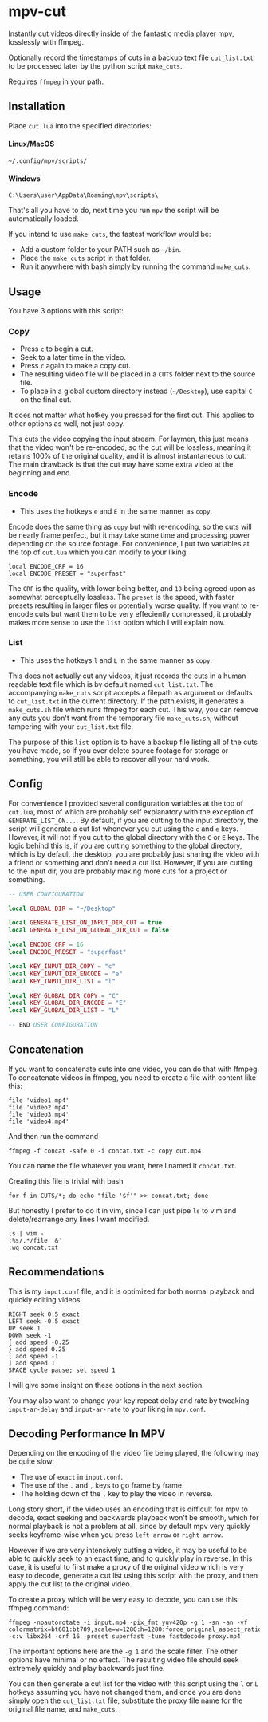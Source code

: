 # mpv-cut
Instantly cut videos directly inside of the fantastic media player [mpv](https://mpv.io/installation/), losslessly with ffmpeg.

Optionally record the timestamps of cuts in a backup text file `cut_list.txt` to be processed later by the python script `make_cuts`.

Requires `ffmpeg` in your path.

## Installation
Place `cut.lua` into the specified directories:

#### Linux/MacOS
```
~/.config/mpv/scripts/
```

#### Windows
```
C:\Users\user\AppData\Roaming\mpv\scripts\
```

That's all you have to do, next time you run `mpv` the script will be automatically loaded.

If you intend to use `make_cuts`, the fastest workflow would be:
- Add a custom folder to your PATH such as `~/bin`.
- Place the `make_cuts` script in that folder.
- Run it anywhere with bash simply by running the command `make_cuts`.

## Usage

You have 3 options with this script:

### Copy
- Press `c` to begin a cut.
- Seek to a later time in the video.
- Press `c` again to make a copy cut.
- The resulting video file will be placed in a `CUTS` folder next to the source file.
- To place in a global custom directory instead (`~/Desktop`), use capital `C` on the final cut.

It does not matter what hotkey you pressed for the first cut.
This applies to other options as well, not just copy.

This cuts the video copying the input stream.
For laymen, this just means that the video won't be re-encoded,
so the cut will be lossless,
meaning it retains 100% of the original quality,
and it is almost instantaneous to cut.
The main drawback is that the cut may have some extra video at the beginning and end.

### Encode
- This uses the hotkeys `e` and `E` in the same manner as `copy`.

Encode does the same thing as `copy` but with re-encoding, so the cuts will be nearly frame perfect,
but it may take some time and processing power depending on the source footage.
For convenience, I put two variables at the top of `cut.lua` which you can modify to your liking:
```
local ENCODE_CRF = 16
local ENCODE_PRESET = "superfast"
```
The `CRF` is the quality, with lower being better, and `18` being agreed upon as somewhat perceptually lossless.
The `preset` is the speed, with faster presets resulting in larger files or potentially worse quality.
If you want to re-encode cuts but want them to be very effeciently compressed,
it probably makes more sense to use the `list` option which I will explain now.

### List
- This uses the hotkeys `l` and `L` in the same manner as `copy`.

This does not actually cut any videos,
it just records the cuts in a human readable text file which is by default named `cut_list.txt`.
The accompanying `make_cuts` script accepts a filepath as argument or defaults to `cut_list.txt` in the current directory.
If the path exists, it generates a `make_cuts.sh` file which runs ffmpeg for each cut.
This way, you can remove any cuts you don't want from the temporary file `make_cuts.sh`,
without tampering with your `cut_list.txt` file.

The purpose of this `list` option is to have a backup file listing all of the cuts you have made,
so if you ever delete source footage for storage or something,
you will still be able to recover all your hard work.

## Config
For convenience I provided several configuration variables at the top of `cut.lua`,
most of which are probably self explanatory with the exception of `GENERATE_LIST_ON...`.
By default, if you are cutting to the input directory,
the script will generate a cut list whenever you cut using the `c` and `e` keys.
However, it will not if you cut to the global directory with the `C` or `E` keys.
The logic behind this is, if you are cutting something to the global directory, which is by default the desktop,
you are probably just sharing the video with a friend or something and don't need a cut list.
However, if you are cutting to the input dir, you are probably making more cuts for a project or something.

```lua
-- USER CONFIGURATION

local GLOBAL_DIR = "~/Desktop"

local GENERATE_LIST_ON_INPUT_DIR_CUT = true
local GENERATE_LIST_ON_GLOBAL_DIR_CUT = false

local ENCODE_CRF = 16
local ENCODE_PRESET = "superfast"

local KEY_INPUT_DIR_COPY = "c"
local KEY_INPUT_DIR_ENCODE = "e"
local KEY_INPUT_DIR_LIST = "l"

local KEY_GLOBAL_DIR_COPY = "C"
local KEY_GLOBAL_DIR_ENCODE = "E"
local KEY_GLOBAL_DIR_LIST = "L"

-- END USER CONFIGURATION
```

## Concatenation
If you want to concatenate cuts into one video, you can do that with ffmpeg.
To concatenate videos in ffmpeg, you need to create a file with content like this:
```
file 'video1.mp4'
file 'video2.mp4'
file 'video3.mp4'
file 'video4.mp4'
```
And then run the command
```
ffmpeg -f concat -safe 0 -i concat.txt -c copy out.mp4
```
You can name the file whatever you want, here I named it `concat.txt`.

Creating this file is trivial with bash
```
for f in CUTS/*; do echo "file '$f'" >> concat.txt; done
```

But honestly I prefer to do it in vim,
since I can just pipe `ls` to vim and delete/rearrange any lines I want modified.
```
ls | vim -
:%s/.*/file '&'
:wq concat.txt
```

## Recommendations

This is my `input.conf` file, and it is optimized for both normal playback and quickly editing videos.
```
RIGHT seek 0.5 exact
LEFT seek -0.5 exact
UP seek 1
DOWN seek -1
{ add speed -0.25
} add speed 0.25
[ add speed -1
] add speed 1
SPACE cycle pause; set speed 1
```
I will give some insight on these options in the next section.

You may also want to change your key repeat delay and rate
by tweaking `input-ar-delay` and `input-ar-rate` to your liking in `mpv.conf`.

## Decoding Performance In MPV

Depending on the encoding of the video file being played, the following may be quite slow:
- The use of `exact` in `input.conf`.
- The use of the `.` and `,` keys to go frame by frame.
- The holding down of the `,` key to play the video in reverse.

Long story short, if the video uses an encoding that is difficult for mpv to decode,
exact seeking and backwards playback won't be smooth, which for normal playback is not a problem at all,
since by default mpv very quickly seeks keyframe-wise when you press `left arrow` or `right arrow`.

However if we are very intensively cutting a video,
it may be useful to be able to quickly seek to an exact time, and to quickly play in reverse.
In this case, it is useful to first make a proxy of the original video which is very easy to decode,
generate a cut list using this script with the proxy, and then apply the cut list to the original video.

To create a proxy which will be very easy to decode, you can use this ffmpeg command:
```
ffmpeg -noautorotate -i input.mp4 -pix_fmt yuv420p -g 1 -sn -an -vf colormatrix=bt601:bt709,scale=w=1280:h=1280:force_original_aspect_ratio=decrease:force_divisible_by=2 -c:v libx264 -crf 16 -preset superfast -tune fastdecode proxy.mp4
```
The important options here are the `-g 1` and the scale filter.
The other options have minimal or no effect.
The resulting video file should seek extremely quickly and play backwards just fine.

You can then generate a cut list for the video with this script using the `l` or `L` hotkeys assuming you have not changed them,
and once you are done simply open the `cut_list.txt` file, substitute the proxy file name for the original file name,
and `make_cuts`.
